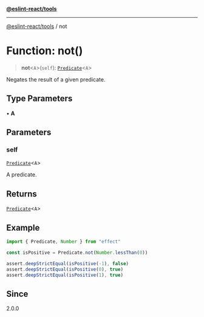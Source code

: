 [**@eslint-react/tools**](../README.md)

***

[@eslint-react/tools](../README.md) / not

# Function: not()

> **not**\<`A`\>(`self`): [`Predicate`](../interfaces/Predicate.md)\<`A`\>

Negates the result of a given predicate.

## Type Parameters

• **A**

## Parameters

### self

[`Predicate`](../interfaces/Predicate.md)\<`A`\>

A predicate.

## Returns

[`Predicate`](../interfaces/Predicate.md)\<`A`\>

## Example

```ts
import { Predicate, Number } from "effect"

const isPositive = Predicate.not(Number.lessThan(0))

assert.deepStrictEqual(isPositive(-1), false)
assert.deepStrictEqual(isPositive(0), true)
assert.deepStrictEqual(isPositive(1), true)
```

## Since

2.0.0
